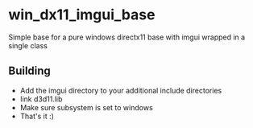 # win_dx11_imgui_base
Simple base for a pure windows directx11 base with imgui wrapped in a single class

## Building
- Add the imgui directory to your additional include directories
- link d3d11.lib
- Make sure subsystem is set to windows
- That's it :)
